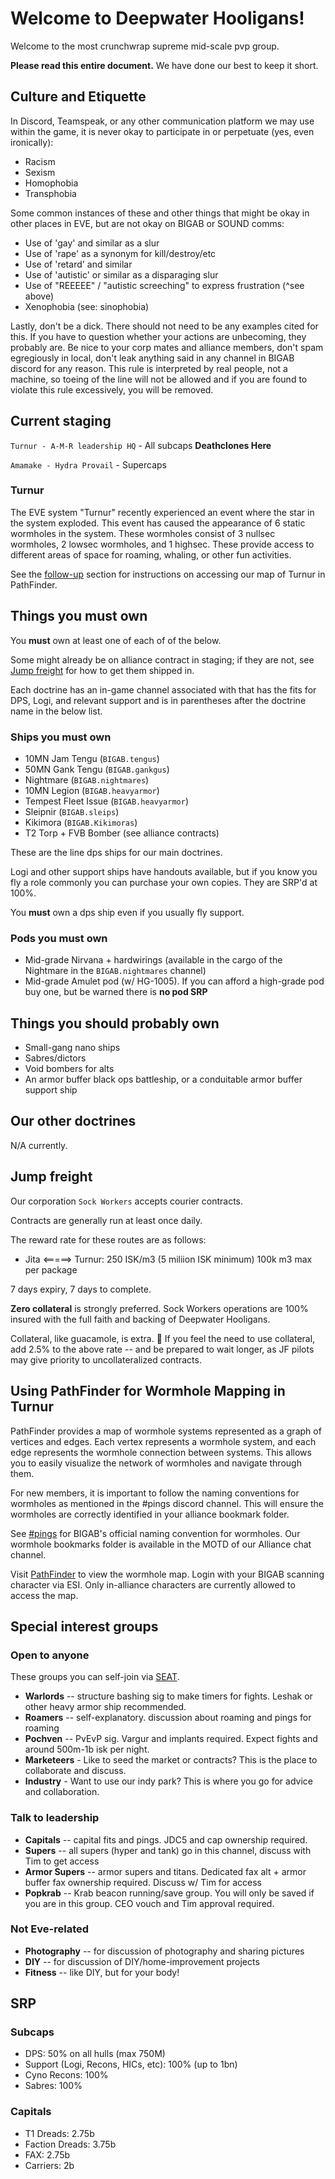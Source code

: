 # Welcome to Deepwater Hooligans!

Welcome to the most crunchwrap supreme mid-scale pvp group.

**Please read this entire document.**  We have done our best to keep it short.

## Culture and Etiquette
In Discord, Teamspeak, or any other communication platform we may use within the game, it is never okay to participate in or perpetuate (yes, even ironically):
* Racism
* Sexism
* Homophobia
* Transphobia

Some common instances of these and other things that might be okay in other places in EVE, but are not okay on BIGAB or SOUND comms:
* Use of 'gay' and similar as a slur 
* Use of 'rape' as a synonym for kill/destroy/etc
* Use of 'retard' and similar
* Use of 'autistic' or similar as a disparaging slur
* Use of "REEEEE" / "autistic screeching" to express frustration (^see above)
* Xenophobia (see: sinophobia)

Lastly, don't be a dick. There should not need to be any examples cited for this. If you have to question whether your actions are unbecoming, they probably are. Be nice to your corp mates and alliance members, don't spam egregiously in local, don't leak anything said in any channel in BIGAB discord for any reason. This rule is interpreted by real people, not a machine, so toeing of the line will not be allowed and if you are found to violate this rule excessively, you will be removed.

## Current staging

`Turnur - A-M-R leadership HQ` - All subcaps **Deathclones Here**

`Amamake - Hydra Provail` - Supercaps

### Turnur

The EVE system "Turnur" recently experienced an event where the star in the system exploded. This event has caused the appearance of 6 static wormholes in the system. These wormholes consist of 3 nullsec wormholes, 2 lowsec wormholes, and 1 highsec. These provide access to different areas of space for roaming, whaling, or other fun activities.

See the [follow-up](#using-pathfinder-for-wormhole-mapping-in-turnur) section for instructions on accessing our map of Turnur in PathFinder.  

## Things you must own

You **must** own at least one of each of of the below.

Some might already be on alliance contract in staging; if they are not, see [Jump freight](#jump-freight) for how to get them shipped in.

Each doctrine has an in-game channel associated with that has the fits for DPS, Logi, and relevant support and is in parentheses after the doctrine name in the below list.

### Ships you must own
* 10MN Jam Tengu (`BIGAB.tengus`)
* 50MN Gank Tengu (`BIGAB.gankgus`)
* Nightmare (`BIGAB.nightmares`)
* 10MN Legion (`BIGAB.heavyarmor`)
* Tempest Fleet Issue (`BIGAB.heavyarmor`)
* Sleipnir (`BIGAB.sleips`)
* Kikimora (`BIGAB.Kikimoras`)
* T2 Torp + FVB Bomber (see alliance contracts)

These are the line dps ships for our main doctrines.

Logi and other support ships have handouts available, but if you know you fly a role commonly you can purchase your own copies. They are SRP'd at 100%.

You **must** own a dps ship even if you usually fly support.

### Pods you must own
* Mid-grade Nirvana + hardwirings (available in the cargo of the Nightmare in the `BIGAB.nightmares` channel)
* Mid-grade Amulet pod (w/ HG-1005). If you can afford a high-grade pod buy one, but be warned there is **no pod SRP**

## Things you should probably own

* Small-gang nano ships
* Sabres/dictors
* Void bombers for alts
* An armor buffer black ops battleship, or a conduitable armor buffer support ship

## Our other doctrines

N/A currently.

## Jump freight
Our corporation `Sock Workers` accepts courier contracts.

Contracts are generally run at least once daily.

The reward rate for these routes are as follows:
* Jita <=====> Turnur: 250 ISK/m3 (5 miliion ISK minimum) 100k m3 max per package

7 days expiry, 7 days to complete.

**Zero collateral** is strongly preferred.  Sock Workers operations are 100% insured with the full faith and backing of Deepwater Hooligans.

Collateral, like guacamole, is extra.
🥑 If you feel the need to use collateral, add 2.5% to the above rate -- and be prepared to wait longer, as JF pilots may give priority to uncollateralized contracts.

## Using PathFinder for Wormhole Mapping in Turnur

PathFinder provides a map of wormhole systems represented as a graph of vertices and edges. Each vertex represents a wormhole system, and each edge represents the wormhole connection between systems. This allows you to easily visualize the network of wormholes and navigate through them.

For new members, it is important to follow the naming conventions for wormholes as mentioned in the #pings discord channel. This will ensure the wormholes are correctly identified in your alliance bookmark folder.

See [#pings](https://discord.com/channels/758877276472999936/759154715174502460/1065821031945736202) for BIGAB's official naming convention for wormholes. Our wormhole bookmarks folder is available in the MOTD of our Alliance chat channel.

Visit [PathFinder](https://pf.deepwaterhooligans.com/map) to view the wormhole map. Login with your BIGAB scanning character via ESI. Only in-alliance characters are currently allowed to access the map. 

## Special interest groups
### Open to anyone
These groups you can self-join via [SEAT](https://deepwaterhooligans.com/).
* **Warlords** -- structure bashing sig to make timers for fights.  Leshak or other heavy armor ship recommended.
* **Roamers** -- self-explanatory. discussion about roaming and pings for roaming
* **Pochven** -- PvEvP sig. Vargur and implants required. Expect fights and around 500m-1b isk per night.
* **Marketeers** - Like to seed the market or contracts? This is the place to collaborate and discuss.
* **Industry** - Want to use our indy park? This is where you go for advice and collaboration.

### Talk to leadership
* **Capitals** -- capital fits and pings.  JDC5 and cap ownership required.
* **Supers** -- all supers (hyper and tank) go in this channel, discuss with Tim to get access
* **Armor Supers** -- armor supers and titans.  Dedicated fax alt + armor buffer fax ownership required.  Discuss w/ Tim for access
* **Popkrab** -- Krab beacon running/save group. You will only be saved if you are in this group. CEO vouch and Tim approval required.

### Not Eve-related
* **Photography** -- for discussion of photography and sharing pictures
* **DIY** -- for discussion of DIY/home-improvement projects
* **Fitness** -- like DIY, but for your body!

## SRP

### Subcaps
* DPS: 50% on all hulls (max 750M)
* Support (Logi, Recons, HICs, etc): 100% (up to 1bn)
* Cyno Recons: 100%
* Sabres: 100%

### Capitals
* T1 Dreads: 2.75b
* Faction Dreads: 3.75b
* FAX: 2.75b
* Carriers: 2b

